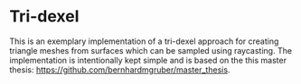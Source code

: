 # Tri-dexel

This is an exemplary implementation of a tri-dexel approach for creating triangle meshes from surfaces which can be sampled using raycasting.
The implementation is intentionally kept simple and is based on the this master thesis: https://github.com/bernhardmgruber/master_thesis.

